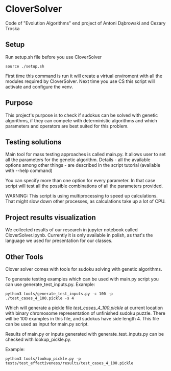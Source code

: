 # CloverSolver

Code of "Evolution Algorithms" end project of Antoni Dąbrowski and Cezary Troska

## Setup

Run setup.sh file before you use CloverSolver

`
source ./setup.sh
`

First time this command is run it will create a virtual enviroment with all the modules required by CloverSolver. Next
time you use CS this script will activate and configure the venv.

## Purpose

This project's purpose is to check if sudokus can be solved with genetic algorithms, if they can compete with
deterministic algorithms and which parameters and operators are best suited for this problem.

## Testing solutions

Main tool for mass testing approaches is called main.py. It allows user to set all the parameters for the genetic
algorithm. Details - all the available options among other things - are described in the script tutorial (available with
--help command)

You can specify more than one option for every parameter. In that case script will test all the possible combinations of
all the parameters provided.

WARNING: This script is using multiprocessing to speed up calculations. That might slow down other processes, as
calculations take up a lot of CPU.

## Project results visualization

We collected results of our research in jupyter notebook called CloverSolver.ipynb. Currently it is only available in
polish, as that's the language we used for presentation for our classes.

## Other Tools

Clover solver comes with tools for sudoku solving with genetic algorithms.

To generate testing examples which can be used with main.py script you can use generate_test_inputs.py. Example:

`python3 tools/generate_test_inputs.py -c 100 -p ./test_cases_4_100.pickle -s 4
`

Which will generate a pickle file _test_cases_4_100.pickle_ at current location with binary
chromosome representation of unfinished sudoku puzzle. There will be 100 examples in this file, and sudokus have side
length 4. This file can be used as input for main.py script.

Results of main.py or inputs generated with generate_test_inputs.py can be checked with lookup_pickle.py.

Example:

`
python3 tools/lookup_pickle.py -p tests/test_effectiveness/results/test_cases_4_100.pickle
`
